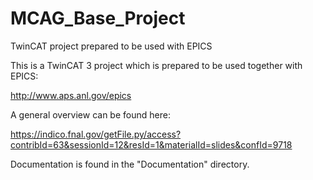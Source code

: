 # MCAG_Base_Project
TwinCAT project prepared to be used with EPICS

This is a TwinCAT 3 project which is prepared to be used together with EPICS:

http://www.aps.anl.gov/epics

A general overview can be found here:

https://indico.fnal.gov/getFile.py/access?contribId=63&sessionId=12&resId=1&materialId=slides&confId=9718

Documentation is found in the "Documentation" directory.